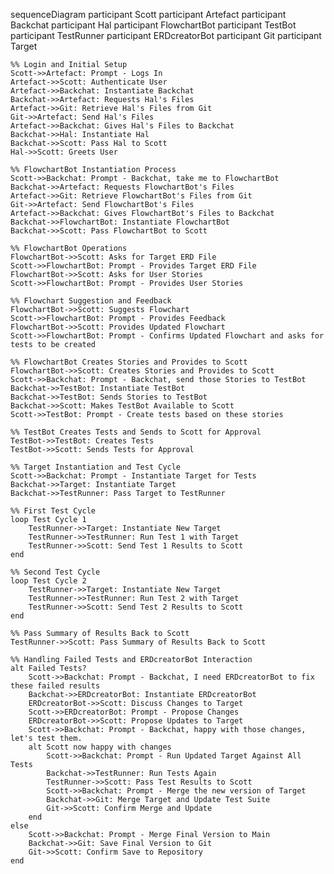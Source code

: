 sequenceDiagram
    participant Scott
    participant Artefact
    participant Backchat
    participant Hal
    participant FlowchartBot
    participant TestBot
    participant TestRunner
    participant ERDcreatorBot
    participant Git
    participant Target

    %% Login and Initial Setup
    Scott->>Artefact: Prompt - Logs In
    Artefact->>Scott: Authenticate User
    Artefact->>Backchat: Instantiate Backchat
    Backchat->>Artefact: Requests Hal's Files
    Artefact->>Git: Retrieve Hal's Files from Git
    Git->>Artefact: Send Hal's Files
    Artefact->>Backchat: Gives Hal's Files to Backchat
    Backchat->>Hal: Instantiate Hal
    Backchat->>Scott: Pass Hal to Scott
    Hal->>Scott: Greets User
    
    %% FlowchartBot Instantiation Process
    Scott->>Backchat: Prompt - Backchat, take me to FlowchartBot
    Backchat->>Artefact: Requests FlowchartBot's Files
    Artefact->>Git: Retrieve FlowchartBot's Files from Git
    Git->>Artefact: Send FlowchartBot's Files
    Artefact->>Backchat: Gives FlowchartBot's Files to Backchat
    Backchat->>FlowchartBot: Instantiate FlowchartBot
    Backchat->>Scott: Pass FlowchartBot to Scott
    
    %% FlowchartBot Operations
    FlowchartBot->>Scott: Asks for Target ERD File
    Scott->>FlowchartBot: Prompt - Provides Target ERD File
    FlowchartBot->>Scott: Asks for User Stories
    Scott->>FlowchartBot: Prompt - Provides User Stories

    %% Flowchart Suggestion and Feedback
    FlowchartBot->>Scott: Suggests Flowchart
    Scott->>FlowchartBot: Prompt - Provides Feedback
    FlowchartBot->>Scott: Provides Updated Flowchart
    Scott->>FlowchartBot: Prompt - Confirms Updated Flowchart and asks for tests to be created

    %% FlowchartBot Creates Stories and Provides to Scott
    FlowchartBot->>Scott: Creates Stories and Provides to Scott
    Scott->>Backchat: Prompt - Backchat, send those Stories to TestBot
    Backchat->>TestBot: Instantiate TestBot
    Backchat->>TestBot: Sends Stories to TestBot
    Backchat->>Scott: Makes TestBot Available to Scott
    Scott->>TestBot: Prompt - Create tests based on these stories

    %% TestBot Creates Tests and Sends to Scott for Approval
    TestBot->>TestBot: Creates Tests
    TestBot->>Scott: Sends Tests for Approval

    %% Target Instantiation and Test Cycle
    Scott->>Backchat: Prompt - Instantiate Target for Tests
    Backchat->>Target: Instantiate Target
    Backchat->>TestRunner: Pass Target to TestRunner

    %% First Test Cycle
    loop Test Cycle 1
        TestRunner->>Target: Instantiate New Target
        TestRunner->>TestRunner: Run Test 1 with Target
        TestRunner->>Scott: Send Test 1 Results to Scott
    end

    %% Second Test Cycle
    loop Test Cycle 2
        TestRunner->>Target: Instantiate New Target
        TestRunner->>TestRunner: Run Test 2 with Target
        TestRunner->>Scott: Send Test 2 Results to Scott
    end

    %% Pass Summary of Results Back to Scott
    TestRunner->>Scott: Pass Summary of Results Back to Scott

    %% Handling Failed Tests and ERDcreatorBot Interaction
    alt Failed Tests?
        Scott->>Backchat: Prompt - Backchat, I need ERDcreatorBot to fix these failed results
        Backchat->>ERDcreatorBot: Instantiate ERDcreatorBot
        ERDcreatorBot->>Scott: Discuss Changes to Target
        Scott->>ERDcreatorBot: Prompt - Propose Changes
        ERDcreatorBot->>Scott: Propose Updates to Target
        Scott->>Backchat: Prompt - Backchat, happy with those changes, let's test them.
        alt Scott now happy with changes
            Scott->>Backchat: Prompt - Run Updated Target Against All Tests
            Backchat->>TestRunner: Run Tests Again
            TestRunner->>Scott: Pass Test Results to Scott
            Scott->>Backchat: Prompt - Merge the new version of Target
            Backchat->>Git: Merge Target and Update Test Suite
            Git->>Scott: Confirm Merge and Update
        end
    else
        Scott->>Backchat: Prompt - Merge Final Version to Main
        Backchat->>Git: Save Final Version to Git
        Git->>Scott: Confirm Save to Repository
    end
